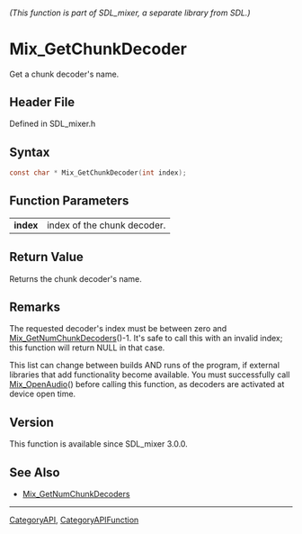 ###### (This function is part of SDL_mixer, a separate library from SDL.)
# Mix_GetChunkDecoder

Get a chunk decoder's name.

## Header File

Defined in SDL_mixer.h

## Syntax

```c
const char * Mix_GetChunkDecoder(int index);

```

## Function Parameters

|               |                             |
| ------------- | --------------------------- |
| **index**     | index of the chunk decoder. |

## Return Value

Returns the chunk decoder's name.

## Remarks

The requested decoder's index must be between zero and
[Mix_GetNumChunkDecoders](Mix_GetNumChunkDecoders)()-1. It's safe to call
this with an invalid index; this function will return NULL in that case.

This list can change between builds AND runs of the program, if external
libraries that add functionality become available. You must successfully
call [Mix_OpenAudio](Mix_OpenAudio)() before calling this function, as
decoders are activated at device open time.

## Version

This function is available since SDL_mixer 3.0.0.

## See Also

* [Mix_GetNumChunkDecoders](Mix_GetNumChunkDecoders)

----
[CategoryAPI](CategoryAPI), [CategoryAPIFunction](CategoryAPIFunction)

